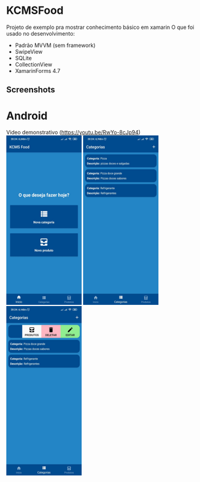 # KCMSFood

Projeto de exemplo pra mostrar conhecimento básico em xamarin
O que foi usado no desenvolvimento:
- Padrão MVVM (sem framework)
- SwipeView
- SQLite
- CollectionView
- XamarinForms 4.7

## Screenshots

# Android
Video demonstrativo (https://youtu.be/RwYo-8cJp94)
<img src="https://github.com/brunoportess/KCMSFood.Mobile/blob/master/Screenshots/imagem01.jpeg?w=250" height="450" width="200">
<img src="https://github.com/brunoportess/KCMSFood.Mobile/blob/master/Screenshots/imagem02.jpeg?w=250" height="450" width="200">
<img src="https://github.com/brunoportess/KCMSFood.Mobile/blob/master/Screenshots/imagem03.jpeg?w=250" height="450" width="200">


